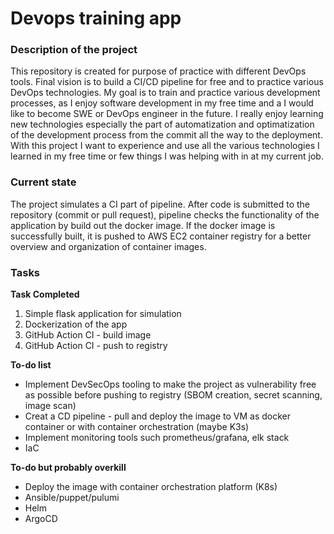 # Devops training app
### Description of the project
This repository is created for purpose of practice with different DevOps tools. Final vision is to build a CI/CD pipeline for free and to practice various DevOps technologies. My goal is to train and practice various development processes, as I enjoy software development in my free time and a I would like to become SWE or DevOps engineer in the future. I really enjoy learning new technologies especially the part of automatization and optimatization of the development process from the commit all the way to the deployment. With this project I want to experience and use all the various technologies I learned in my free time or few things I was helping with in at my current job.

### Current state
The project simulates a CI part of pipeline. After code is submitted to the repository (commit or pull request), pipeline checks the functionality of the application by build out the docker image. If the docker image is successfully built, it is pushed to AWS EC2 container registry for a better overview and organization of container images.


### Tasks
**Task Completed**
1. Simple flask application for simulation
2. Dockerization of the app
3. GitHub Action CI - build image
4. GitHub Action CI - push to registry

**To-do list**
- Implement DevSecOps tooling to make the project as vulnerability free as possible before pushing to registry (SBOM creation, secret scanning, image scan)
- Creat a CD pipeline - pull and deploy the image to VM as docker container or with container orchestration (maybe K3s)
- Implement monitoring tools such prometheus/grafana, elk stack
- IaC

**To-do but probably overkill**
- Deploy the image with container orchestration platform (K8s)
- Ansible/puppet/pulumi
- Helm
- ArgoCD

